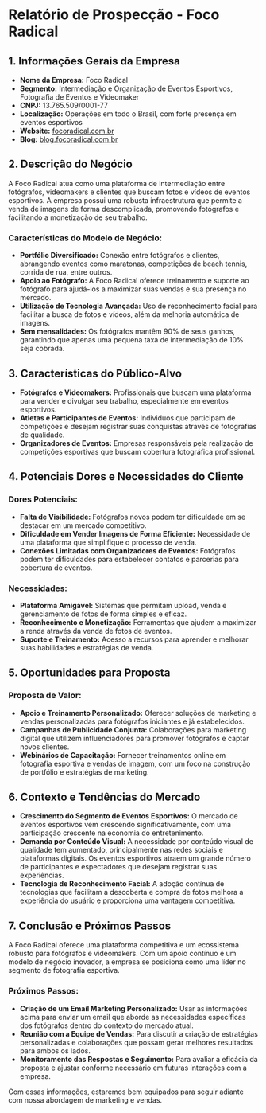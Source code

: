 # Relatório de Prospecção - Foco Radical

## 1. Informações Gerais da Empresa

- **Nome da Empresa:** Foco Radical
- **Segmento:** Intermediação e Organização de Eventos Esportivos, Fotografia de Eventos e Videomaker
- **CNPJ:** 13.765.509/0001-77
- **Localização:** Operações em todo o Brasil, com forte presença em eventos esportivos
- **Website:** [focoradical.com.br](http://www.focoradical.com.br)
- **Blog:** [blog.focoradical.com.br](https://blog.focoradical.com.br)

## 2. Descrição do Negócio

A Foco Radical atua como uma plataforma de intermediação entre fotógrafos, videomakers e clientes que buscam fotos e vídeos de eventos esportivos. A empresa possui uma robusta infraestrutura que permite a venda de imagens de forma descomplicada, promovendo fotógrafos e facilitando a monetização de seu trabalho.

### Características do Modelo de Negócio:

- **Portfólio Diversificado:** Conexão entre fotógrafos e clientes, abrangendo eventos como maratonas, competições de beach tennis, corrida de rua, entre outros.
- **Apoio ao Fotógrafo:** A Foco Radical oferece treinamento e suporte ao fotógrafo para ajudá-los a maximizar suas vendas e sua presença no mercado.
- **Utilização de Tecnologia Avançada:** Uso de reconhecimento facial para facilitar a busca de fotos e vídeos, além da melhoria automática de imagens.
- **Sem mensalidades:** Os fotógrafos mantêm 90% de seus ganhos, garantindo que apenas uma pequena taxa de intermediação de 10% seja cobrada.

## 3. Características do Público-Alvo

- **Fotógrafos e Videomakers:** Profissionais que buscam uma plataforma para vender e divulgar seu trabalho, especialmente em eventos esportivos.
- **Atletas e Participantes de Eventos:** Individuos que participam de competições e desejam registrar suas conquistas através de fotografias de qualidade.
- **Organizadores de Eventos:** Empresas responsáveis pela realização de competições esportivas que buscam cobertura fotográfica profissional.

## 4. Potenciais Dores e Necessidades do Cliente

### Dores Potenciais:
- **Falta de Visibilidade:** Fotógrafos novos podem ter dificuldade em se destacar em um mercado competitivo.
- **Dificuldade em Vender Imagens de Forma Eficiente:** Necessidade de uma plataforma que simplifique o processo de venda.
- **Conexões Limitadas com Organizadores de Eventos:** Fotógrafos podem ter dificuldades para estabelecer contatos e parcerias para cobertura de eventos.

### Necessidades:
- **Plataforma Amigável:** Sistemas que permitam upload, venda e gerenciamento de fotos de forma simples e eficaz.
- **Reconhecimento e Monetização:** Ferramentas que ajudem a maximizar a renda através da venda de fotos de eventos.
- **Suporte e Treinamento:** Acesso a recursos para aprender e melhorar suas habilidades e estratégias de venda.

## 5. Oportunidades para Proposta

### Proposta de Valor:
- **Apoio e Treinamento Personalizado:** Oferecer soluções de marketing e vendas personalizadas para fotógrafos iniciantes e já estabelecidos.
- **Campanhas de Publicidade Conjunta:** Colaborações para marketing digital que utilizem influenciadores para promover fotógrafos e captar novos clientes.
- **Webinários de Capacitação:** Fornecer treinamentos online em fotografia esportiva e vendas de imagem, com um foco na construção de portfólio e estratégias de marketing.

## 6. Contexto e Tendências do Mercado

- **Crescimento do Segmento de Eventos Esportivos:** O mercado de eventos esportivos vem crescendo significativamente, com uma participação crescente na economia do entretenimento.
- **Demanda por Conteúdo Visual:** A necessidade por conteúdo visual de qualidade tem aumentado, principalmente nas redes sociais e plataformas digitais. Os eventos esportivos atraem um grande número de participantes e espectadores que desejam registrar suas experiências.
- **Tecnologia de Reconhecimento Facial:** A adoção contínua de tecnologias que facilitam a descoberta e compra de fotos melhora a experiência do usuário e proporciona uma vantagem competitiva.

## 7. Conclusão e Próximos Passos

A Foco Radical oferece uma plataforma competitiva e um ecossistema robusto para fotógrafos e videomakers. Com um apoio contínuo e um modelo de negócio inovador, a empresa se posiciona como uma líder no segmento de fotografia esportiva.

### Próximos Passos:
- **Criação de um Email Marketing Personalizado:** Usar as informações acima para enviar um email que aborde as necessidades específicas dos fotógrafos dentro do contexto do mercado atual.
- **Reunião com a Equipe de Vendas:** Para discutir a criação de estratégias personalizadas e colaborações que possam gerar melhores resultados para ambos os lados.
- **Monitoramento das Respostas e Seguimento:** Para avaliar a eficácia da proposta e ajustar conforme necessário em futuras interações com a empresa. 

Com essas informações, estaremos bem equipados para seguir adiante com nossa abordagem de marketing e vendas.